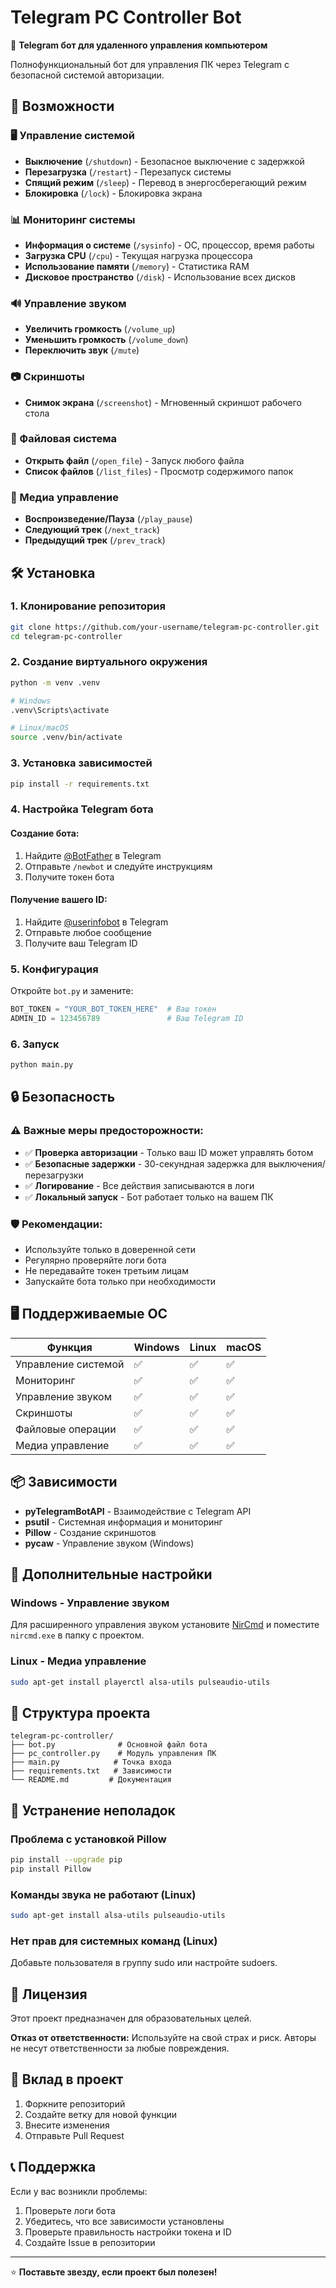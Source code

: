 # Telegram PC Controller Bot

🤖 **Telegram бот для удаленного управления компьютером**

Полнофункциональный бот для управления ПК через Telegram с безопасной системой авторизации.

## 🚀 Возможности

### 🖥️ Управление системой
- **Выключение** (`/shutdown`) - Безопасное выключение с задержкой
- **Перезагрузка** (`/restart`) - Перезапуск системы
- **Спящий режим** (`/sleep`) - Перевод в энергосберегающий режим
- **Блокировка** (`/lock`) - Блокировка экрана

### 📊 Мониторинг системы
- **Информация о системе** (`/sysinfo`) - ОС, процессор, время работы
- **Загрузка CPU** (`/cpu`) - Текущая нагрузка процессора
- **Использование памяти** (`/memory`) - Статистика RAM
- **Дисковое пространство** (`/disk`) - Использование всех дисков

### 🔊 Управление звуком
- **Увеличить громкость** (`/volume_up`)
- **Уменьшить громкость** (`/volume_down`) 
- **Переключить звук** (`/mute`)

### 📷 Скриншоты
- **Снимок экрана** (`/screenshot`) - Мгновенный скриншот рабочего стола

### 📁 Файловая система
- **Открыть файл** (`/open_file`) - Запуск любого файла
- **Список файлов** (`/list_files`) - Просмотр содержимого папок

### 🎵 Медиа управление
- **Воспроизведение/Пауза** (`/play_pause`)
- **Следующий трек** (`/next_track`)
- **Предыдущий трек** (`/prev_track`)

## 🛠️ Установка

### 1. Клонирование репозитория
```bash
git clone https://github.com/your-username/telegram-pc-controller.git
cd telegram-pc-controller
```

### 2. Создание виртуального окружения
```bash
python -m venv .venv

# Windows
.venv\Scripts\activate

# Linux/macOS
source .venv/bin/activate
```

### 3. Установка зависимостей
```bash
pip install -r requirements.txt
```

### 4. Настройка Telegram бота

#### Создание бота:
1. Найдите [@BotFather](https://t.me/botfather) в Telegram
2. Отправьте `/newbot` и следуйте инструкциям
3. Получите токен бота

#### Получение вашего ID:
1. Найдите [@userinfobot](https://t.me/userinfobot) в Telegram
2. Отправьте любое сообщение
3. Получите ваш Telegram ID

### 5. Конфигурация
Откройте `bot.py` и замените:
```python
BOT_TOKEN = "YOUR_BOT_TOKEN_HERE"  # Ваш токен
ADMIN_ID = 123456789               # Ваш Telegram ID
```

### 6. Запуск
```bash
python main.py
```

## 🔒 Безопасность

### ⚠️ Важные меры предосторожности:
- ✅ **Проверка авторизации** - Только ваш ID может управлять ботом
- ✅ **Безопасные задержки** - 30-секундная задержка для выключения/перезагрузки
- ✅ **Логирование** - Все действия записываются в логи
- ✅ **Локальный запуск** - Бот работает только на вашем ПК

### 🛡️ Рекомендации:
- Используйте только в доверенной сети
- Регулярно проверяйте логи бота
- Не передавайте токен третьим лицам
- Запускайте бота только при необходимости

## 🖥️ Поддерживаемые ОС

| Функция | Windows | Linux | macOS |
|---------|---------|-------|-------|
| Управление системой | ✅ | ✅ | ✅ |
| Мониторинг | ✅ | ✅ | ✅ |
| Управление звуком | ✅ | ✅ | ✅ |
| Скриншоты | ✅ | ✅ | ✅ |
| Файловые операции | ✅ | ✅ | ✅ |
| Медиа управление | ✅ | ✅ | ✅ |

## 📦 Зависимости

- **pyTelegramBotAPI** - Взаимодействие с Telegram API
- **psutil** - Системная информация и мониторинг
- **Pillow** - Создание скриншотов
- **pycaw** - Управление звуком (Windows)

## 🔧 Дополнительные настройки

### Windows - Управление звуком
Для расширенного управления звуком установите [NirCmd](http://www.nirsoft.net/utils/nircmd.html) и поместите `nircmd.exe` в папку с проектом.

### Linux - Медиа управление
```bash
sudo apt-get install playerctl alsa-utils pulseaudio-utils
```

## 📁 Структура проекта
```
telegram-pc-controller/
├── bot.py              # Основной файл бота
├── pc_controller.py    # Модуль управления ПК  
├── main.py            # Точка входа
├── requirements.txt   # Зависимости
└── README.md         # Документация
```

## 🐛 Устранение неполадок

### Проблема с установкой Pillow
```bash
pip install --upgrade pip
pip install Pillow
```

### Команды звука не работают (Linux)
```bash
sudo apt-get install alsa-utils pulseaudio-utils
```

### Нет прав для системных команд (Linux)
Добавьте пользователя в группу sudo или настройте sudoers.

## 📄 Лицензия

Этот проект предназначен для образовательных целей. 

**Отказ от ответственности:** Используйте на свой страх и риск. Авторы не несут ответственности за любые повреждения.

## 🤝 Вклад в проект

1. Форкните репозиторий
2. Создайте ветку для новой функции
3. Внесите изменения
4. Отправьте Pull Request

## 📞 Поддержка

Если у вас возникли проблемы:
1. Проверьте логи бота
2. Убедитесь, что все зависимости установлены
3. Проверьте правильность настройки токена и ID
4. Создайте Issue в репозитории

---

⭐ **Поставьте звезду, если проект был полезен!**
